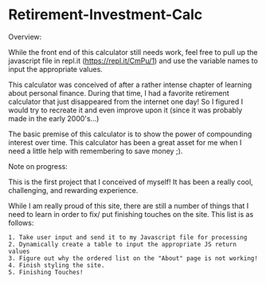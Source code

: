 # Retirement-Investment-Calc

Overview:

  While the front end of this calculator still needs work, feel free to pull up the javascript file in repl.it (https://repl.it/CmPu/1) and use the variable names to input the appropriate values.
  
  This calculator was conceived of after a rather intense chapter of learning about personal finance. During that time, I had a favorite retirement calculator that just disappeared from the internet one day! So I figured I would try to recreate it and even improve upon it (since it was probably made in the early 2000's...)
  
  The basic premise of this calculator is to show the power of compounding interest over time. This calculator has been a great asset for me when I need a little help with remembering to save money ;).

  
Note on progress:

  This is the first project that I conceived of myself! It has been a really cool, challenging, and rewarding experience.
  
  While I am really proud of this site, there are still a number of things that I need to learn in order to fix/ put finishing touches on the site. This list is as follows:
  
    1. Take user input and send it to my Javascript file for processing
    2. Dynamically create a table to input the appropriate JS return values
    3. Figure out why the ordered list on the "About" page is not working!
    4. Finish styling the site.
    5. Finishing Touches!
